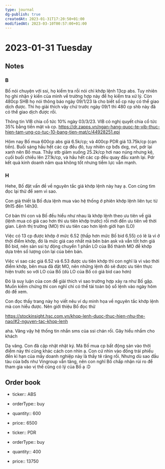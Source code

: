 ```yaml
---
type: journal
dg-publish: true
createdAt: 2023-01-31T17:20:50+01:00
modifiedAt: 2023-03-10T00:57:00+01:00
---
```

# 2023-01-31 Tuesday

## Notes

### B

Bố nói chuyện với ssi, họ kiểm tra rồi nói chỉ khớp lệnh 13cp abs. Tuy nhiên họ ghi nhận ý kiến của mình về trường hợp này để họ kiểm tra xử lý. Còn 480cp SHB họ nói thông báo ngày 09/1/23 là cho biết số cp này có thể giao dịch được. Thì họ giải thích vậy chứ trước ngày 09/1 thì 480 cp shb này đã có thể giao dịch được rồi.

Thông tin VIB chia cổ tức 10% ngày 03/3/23. VIB có nghị quyết chia cổ tức 35% bằng tiền mặt và cp.
https://dr.zapps.vn/ngan-hang-quoc-te-vib-thuc-hien-tam-ung-co-tuc-10-bang-tien-mat/c/44928251.epi

Hôm nay Bố mua 600cp abs giá 6.5k/cp; và 400cp PDR giá 13.75k/cp (cạn tiền). Buổi sáng hầu hết các cp đều đỏ, tuy nhiên cp bđs dxg, nvl, pdr lại xanh nên Bố mua. Thấy stb giảm xuống 25.2k/cp hơi nao núng nhưng kệ, cuối buổi chiều lên 27.1k/cp, và hầu hết các cp đều quay đầu xanh lại.
Pdr kết quả kinh doanh năm qua không tốt nhưng tiềm lực vẫn mạnh.

### H

Hehe, Bố đặt vấn đề về nguyên tắc giá khớp lệnh này hay ạ. Con cũng tìm đọc lại thử để xem vì sao.

Con giả thiết là Bố đưa lệnh mua vào hệ thống ở phiên khớp lệnh liên tục từ 9h15 đến 14h30.

Cơ bản thì con và Bố đều hiểu như nhau là khớp lệnh theo ưu tiên về giá (lệnh mua có giá cao hơn thì ưu tiên khớp trước) rồi mới đến ưu tiên về thời gian. Lệnh thị trường (MO) thì ưu tiên cao hơn lệnh giới hạn (LO)

Việc có 13 cp được khớp ở mức 6.52 (thấp hơn mức Bố bid 6.55) có lẽ là vì ở thời điểm khớp, đó là mức giá cao nhất mà bên bán ask và vẫn tốt hơn giá Bố bid, nên sàn ssi tự động chuyển 1 phần LO của Bố thành  MO để khớp dựa trên số lượng còn lại của bên bán.

Việc vì sao các giá 6.52 và 6.53 được ưu tiên khớp thì con nghĩ là vì vào thời điểm khớp, bên mua đã đặt MO, nên những lệnh đó sẽ được ưu tiên thực hiện trước so với LO của Bố (dù LO của Bố có giá bid cao hơn)

Đó là suy luận của con để giải thích vì sao trường hợp xảy ra như Bố gặp. Muốn kiểm chứng thì con nghĩ chỉ có thể tải toàn bộ sổ lệnh vào ngày hôm đó để xem.

Con đọc thấy trang này họ viết nêu ví dụ minh họa về nguyên tắc khớp lệnh mà con hiểu được. Nên giới thiệu Bố đọc thử

https://stockinsight.hsc.com.vn/khop-lenh-duoc-thuc-hien-nhu-the-nao/#2-nguyen-tac-khop-lenh

aha. Vâng vậy hệ thống tin nhắn sms của ssi chán rồi. Gây hiểu nhầm cho khách

Dạ vâng. Con đã cập nhật nhật ký. Mà Bố mua cp bất động sản vào thời điểm này thì cũng khác cách con nhìn ạ. Con cứ nhìn vào đống trái phiếu đến kì hạn của mấy doanh nghiệp này là thấy tê răng rồi. Nhưng dù sao đầu tàu của bđs như Vingroup vẫn tăng, nên con nghĩ Bố chấp nhận rủi ro để tham gia vào vị thế cũng có lý của Bố ạ :D

## Order book

- ticker:: ABS
- orderType:: buy
- quantity:: 600
- price:: 6500

- ticker:: PDR
- orderType:: buy
- quantity:: 400
- price:: 13750
